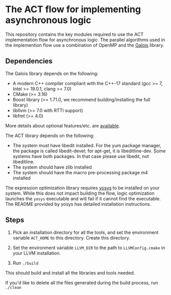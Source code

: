 # The ACT flow for implementing asynchronous logic

This repository contains the key modules required to use the ACT implementation flow for asynchronous logic.
The parallel algorithms used in the implemention flow use a combination of OpenMP and the [Galois](https://github.com/IntelligentSoftwareSystems/Galois)
library. 

## Dependencies

The Galois library depends on the following:

* A modern C++ compiler compliant with the C++-17 standard (gcc >= 7, Intel >= 19.0.1, clang >= 7.0)
* CMake (>= 3.16)
* Boost library (>= 1.71.0, we recommend building/installing the full library)
* libllvm (>= 7.0 with RTTI support)
* libfmt (>= 4.0)

More details about optional features/etc. are [available](https://github.com/IntelligentSoftwareSystems/Galois).

The ACT library depends on the following:

* The system must have libedit installed. For the yum package manager, the package is called libedit-devel; for apt-get, it is libeditline-dev. Some systems have both packages. In that case please use libedit, not libeditline.
* The system should have zlib installed
* The system should have the macro pre-processing package m4 installed

The expression optimization library requires [yosys](https://github.com/YosysHQ/yosys) to be installed on your system.
While this does not impact building the flow, logic optimization launches the `yosys` executable and will fail if it cannot find the executable. 
The README provided by yosys has detailed installation instructions.


## Steps

1. Pick an installation directory for all the tools, and set the environment variable `ACT_HOME` to this directory. Create this directory.

2. Set the environment variable `LLVM_DIR` to the path to `LLVMConfig.cmake` in your LLVM installation.

3. Run `./build`

This should build and install all the libraries and tools needed.

If you'd like to delete all the files generated during the build process, run `./clean`

